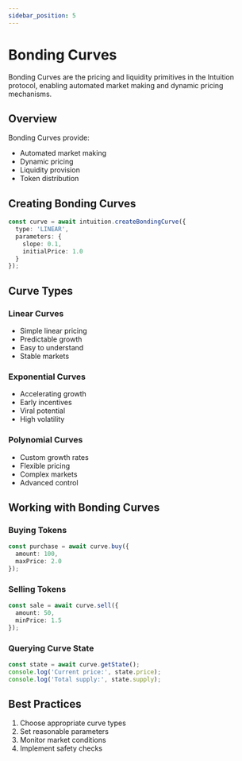 ```yaml
---
sidebar_position: 5
---
```


# Bonding Curves

Bonding Curves are the pricing and liquidity primitives in the Intuition protocol, enabling automated market making and dynamic pricing mechanisms.

## Overview

Bonding Curves provide:
- Automated market making
- Dynamic pricing
- Liquidity provision
- Token distribution

## Creating Bonding Curves

```typescript
const curve = await intuition.createBondingCurve({
  type: 'LINEAR',
  parameters: {
    slope: 0.1,
    initialPrice: 1.0
  }
});
```

## Curve Types

### Linear Curves
- Simple linear pricing
- Predictable growth
- Easy to understand
- Stable markets

### Exponential Curves
- Accelerating growth
- Early incentives
- Viral potential
- High volatility

### Polynomial Curves
- Custom growth rates
- Flexible pricing
- Complex markets
- Advanced control

## Working with Bonding Curves

### Buying Tokens
```typescript
const purchase = await curve.buy({
  amount: 100,
  maxPrice: 2.0
});
```

### Selling Tokens
```typescript
const sale = await curve.sell({
  amount: 50,
  minPrice: 1.5
});
```

### Querying Curve State
```typescript
const state = await curve.getState();
console.log('Current price:', state.price);
console.log('Total supply:', state.supply);
```

## Best Practices

1. Choose appropriate curve types
2. Set reasonable parameters
3. Monitor market conditions
4. Implement safety checks 